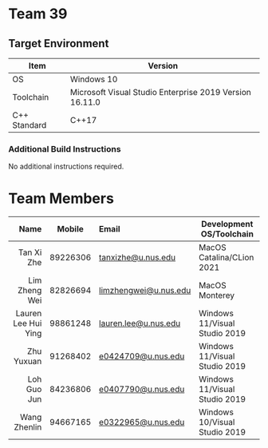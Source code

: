 # Team 39

## Target Environment

Item | Version
-|-
OS | Windows 10
Toolchain | Microsoft Visual Studio Enterprise 2019 Version 16.11.0
C++ Standard | C++17

### Additional Build Instructions

No additional instructions required.

# Team Members

Name | Mobile | Email | Development OS/Toolchain
-:|:-:|:-|-|
Tan Xi Zhe | 89226306 | tanxizhe@u.nus.edu | MacOS Catalina/CLion 2021
Lim Zheng Wei | 82826694 | limzhengwei@u.nus.edu | MacOS Monterey
Lauren Lee Hui Ying | 98861248 | lauren.lee@u.nus.edu | Windows 11/Visual Studio 2019
Zhu Yuxuan | 91268402 | e0424709@u.nus.edu | Windows 11/Visual Studio 2019
Loh Guo Jun | 84236806 | e0407790@u.nus.edu | Windows 11/Visual Studio 2019
Wang Zhenlin | 94667165 | e0322965@u.nus.edu | Windows 10/Visual Studio 2019
